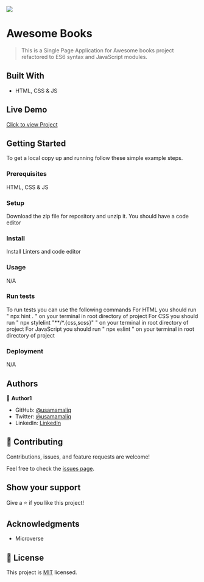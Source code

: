 ![](https://img.shields.io/badge/Microverse-blueviolet)

# Awesome Books 

> This is a Single Page Application for Awesome books project refactored to ES6 syntax and JavaScript modules.

## Built With

- HTML, CSS & JS

## Live Demo

[Click to view Project](https://usamamaliq.github.io/Awesome_Books_ES6/)


## Getting Started

To get a local copy up and running follow these simple example steps.

### Prerequisites

HTML, CSS & JS

### Setup

Download the zip file for repository and unzip it.
You should have a code editor

### Install

Install Linters and code editor

### Usage

N/A

### Run tests

To run tests you can use the following commands
For HTML you should run " npx hint . " on your terminal in root directory of project
For CSS you should run " npx stylelint "**/*.{css,scss}" " on your terminal in root directory of project
For JavaScript you should run " npx eslint " on your terminal in root directory of project

### Deployment

N/A

## Authors

👤 **Author1**

- GitHub: [@usamamaliq](https://github.com/usamamaliq)
- Twitter: [@usamamaliq](https://twitter.com/usamamaliq)
- LinkedIn: [LinkedIn](https://linkedin.com/in/usamamaliq)

## 🤝 Contributing

Contributions, issues, and feature requests are welcome!

Feel free to check the [issues page](../../issues/).

## Show your support

Give a ⭐️ if you like this project!

## Acknowledgments

- Microverse

## 📝 License

This project is [MIT](./License.md) licensed.